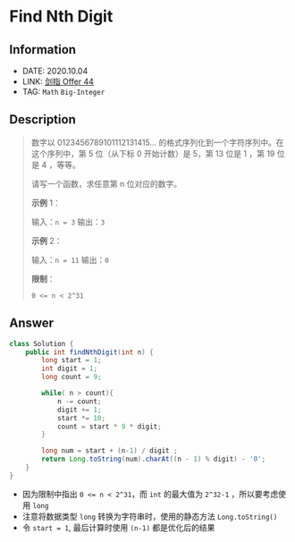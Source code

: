 # Find Nth Digit

## Information

- DATE: 2020.10.04
- LINK: [剑指 Offer 44](https://leetcode-cn.com/problems/shu-zi-xu-lie-zhong-mou-yi-wei-de-shu-zi-lcof/)
- TAG: `Math` `Big-Integer`

## Description

> 数字以 0123456789101112131415… 的格式序列化到一个字符序列中。在这个序列中，第 5 位（从下标 0 开始计数）是 5，第 13 位是 1 ，第 19 位是 4 ，等等。
>
> 请写一个函数，求任意第 n 位对应的数字。
>
>  
>
> **示例** 1：
>
> 输入：`n = 3`
> 输出：`3`
>
> **示例** 2：
>
> 输入：`n = 11`
> 输出：`0`
>
> **限制**：
>
> `0 <= n < 2^31`

## Answer

```java
class Solution {
    public int findNthDigit(int n) {
        long start = 1;
        int digit = 1;
        long count = 9;

        while( n > count){
            n -= count;
            digit += 1;
            start *= 10;
            count = start * 9 * digit;
        }

        long num = start + (n-1) / digit ;
        return Long.toString(num).charAt((n - 1) % digit) - '0';
    }
}

```

- 因为限制中指出 `0 <= n < 2^31`，而 `int` 的最大值为 `2^32-1` ，所以要考虑使用 `long`
- 注意将数据类型 `long` 转换为字符串时，使用的静态方法 `Long.toString()`
- 令 `start = 1`, 最后计算时使用 `(n-1)` 都是优化后的结果